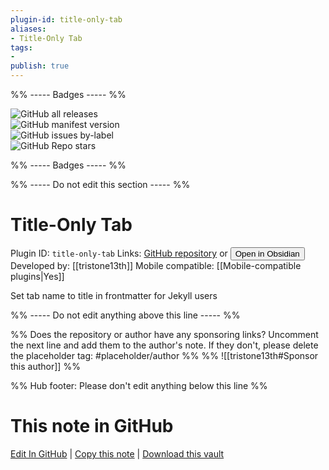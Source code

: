 ```yaml
---
plugin-id: title-only-tab
aliases:
- Title-Only Tab
tags: 
- 
publish: true
---
```


%% ----- Badges ----- %%

![GitHub all releases](https://img.shields.io/github/downloads/tristone13th/obsidian-title-only-tab/total?color=573E7A&logo=github&style=for-the-badge)   
![GitHub manifest version](https://img.shields.io/github/manifest-json/v/tristone13th/obsidian-title-only-tab?color=573E7A&logo=github&style=for-the-badge)   
![GitHub issues by-label](https://img.shields.io/github/issues/tristone13th/obsidian-title-only-tab/help%20wanted?color=573E7A&logo=github&style=for-the-badge)   
![GitHub Repo stars](https://img.shields.io/github/stars/tristone13th/obsidian-title-only-tab?color=573E7A&logo=github&style=for-the-badge)

%% ----- Badges ----- %%

%% ----- Do not edit this section ----- %%

# Title-Only Tab

Plugin ID: `title-only-tab`
Links: [GitHub repository](https://github.com/tristone13th/obsidian-title-only-tab) or [<button id=HH>Open in Obsidian</button>](obsidian://show-plugin?id=title-only-tab)
Developed by: [[tristone13th]]
Mobile compatible: [[Mobile-compatible plugins|Yes]]

Set tab name to title in frontmatter for Jekyll users

%% ----- Do not edit anything above this line ----- %% 

%% Does the repository or author have any sponsoring links? Uncomment the next line and add them to the author's note. If they don't, please delete the placeholder tag: #placeholder/author %%
%% ![[tristone13th#Sponsor this author]] %%

%% Hub footer: Please don't edit anything below this line %%

# This note in GitHub

<span class="git-footer">[Edit In GitHub](https://github.dev/obsidian-community/obsidian-hub/blob/main/02%20-%20Community%20Expansions/02.05%20All%20Community%20Expansions/Plugins/title-only-tab.md "git-hub-edit-note") | [Copy this note](https://raw.githubusercontent.com/obsidian-community/obsidian-hub/main/02%20-%20Community%20Expansions/02.05%20All%20Community%20Expansions/Plugins/title-only-tab.md "git-hub-copy-note") | [Download this vault](https://github.com/obsidian-community/obsidian-hub/archive/refs/heads/main.zip "git-hub-download-vault") </span>
